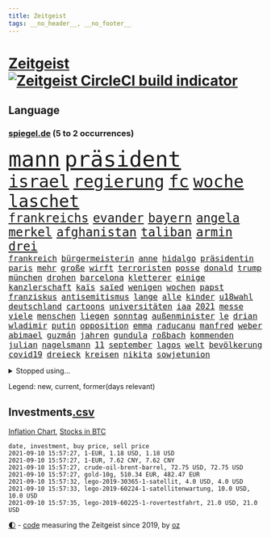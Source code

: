 ```yaml
---
title: Zeitgeist
tags: __no_header__, __no_footer__
---
```


# [Zeitgeist](https://oliz.io/zeitgeist/) [![Zeitgeist CircleCI build indicator](https://circleci.com/gh/ooz/zeitgeist.svg?style=shield)](https://circleci.com/gh/ooz/zeitgeist)

## Language

<h3><a href="https://www.spiegel.de" target="_blank">spiegel.de</a> (5 to 2 occurrences)</h3>
<p style="font-family:monospace">
<span style="font-size:32pt"><a href="news_links.html#mann" class="current">mann</a></span>
<span style="font-size:32pt"><a href="news_links.html#präsident" class="current">präsident</a></span>
<br>
<span style="font-size:25pt"><a href="news_links.html#israel" class="current">israel</a></span>
<span style="font-size:25pt"><a href="news_links.html#regierung" class="current">regierung</a></span>
<span style="font-size:25pt"><a href="news_links.html#fc" class="current">fc</a></span>
<span style="font-size:25pt"><a href="news_links.html#woche" class="current">woche</a></span>
<span style="font-size:25pt"><a href="news_links.html#laschet" class="current">laschet</a></span>
<br>
<span style="font-size:18pt"><a href="news_links.html#frankreichs" class="current">frankreichs</a></span>
<span style="font-size:18pt"><a href="news_links.html#evander" class="new">evander</a></span>
<span style="font-size:18pt"><a href="news_links.html#bayern" class="current">bayern</a></span>
<span style="font-size:18pt"><a href="news_links.html#angela" class="current">angela</a></span>
<span style="font-size:18pt"><a href="news_links.html#merkel" class="current">merkel</a></span>
<span style="font-size:18pt"><a href="news_links.html#afghanistan" class="current">afghanistan</a></span>
<span style="font-size:18pt"><a href="news_links.html#taliban" class="current">taliban</a></span>
<span style="font-size:18pt"><a href="news_links.html#armin" class="current">armin</a></span>
<span style="font-size:18pt"><a href="news_links.html#drei" class="current">drei</a></span>
<br>
<span style="font-size:12pt"><a href="news_links.html#frankreich" class="current">frankreich</a></span>
<span style="font-size:12pt"><a href="news_links.html#bürgermeisterin" class="current">bürgermeisterin</a></span>
<span style="font-size:12pt"><a href="news_links.html#anne" class="current">anne</a></span>
<span style="font-size:12pt"><a href="news_links.html#hidalgo" class="new">hidalgo</a></span>
<span style="font-size:12pt"><a href="news_links.html#präsidentin" class="current">präsidentin</a></span>
<span style="font-size:12pt"><a href="news_links.html#paris" class="current">paris</a></span>
<span style="font-size:12pt"><a href="news_links.html#mehr" class="current">mehr</a></span>
<span style="font-size:12pt"><a href="news_links.html#große" class="current">große</a></span>
<span style="font-size:12pt"><a href="news_links.html#wirft" class="current">wirft</a></span>
<span style="font-size:12pt"><a href="news_links.html#terroristen" class="current">terroristen</a></span>
<span style="font-size:12pt"><a href="news_links.html#posse" class="new">posse</a></span>
<span style="font-size:12pt"><a href="news_links.html#donald" class="current">donald</a></span>
<span style="font-size:12pt"><a href="news_links.html#trump" class="current">trump</a></span>
<span style="font-size:12pt"><a href="news_links.html#münchen" class="current">münchen</a></span>
<span style="font-size:12pt"><a href="news_links.html#drohen" class="current">drohen</a></span>
<span style="font-size:12pt"><a href="news_links.html#barcelona" class="current">barcelona</a></span>
<span style="font-size:12pt"><a href="news_links.html#kletterer" class="new">kletterer</a></span>
<span style="font-size:12pt"><a href="news_links.html#einige" class="current">einige</a></span>
<span style="font-size:12pt"><a href="news_links.html#kanzlerschaft" class="current">kanzlerschaft</a></span>
<span style="font-size:12pt"><a href="news_links.html#kaïs" class="new">kaïs</a></span>
<span style="font-size:12pt"><a href="news_links.html#saïed" class="new">saïed</a></span>
<span style="font-size:12pt"><a href="news_links.html#wenigen" class="current">wenigen</a></span>
<span style="font-size:12pt"><a href="news_links.html#wochen" class="current">wochen</a></span>
<span style="font-size:12pt"><a href="news_links.html#papst" class="current">papst</a></span>
<span style="font-size:12pt"><a href="news_links.html#franziskus" class="current">franziskus</a></span>
<span style="font-size:12pt"><a href="news_links.html#antisemitismus" class="current">antisemitismus</a></span>
<span style="font-size:12pt"><a href="news_links.html#lange" class="current">lange</a></span>
<span style="font-size:12pt"><a href="news_links.html#alle" class="current">alle</a></span>
<span style="font-size:12pt"><a href="news_links.html#kinder" class="current">kinder</a></span>
<span style="font-size:12pt"><a href="news_links.html#u18wahl" class="new">u18wahl</a></span>
<span style="font-size:12pt"><a href="news_links.html#deutschland" class="current">deutschland</a></span>
<span style="font-size:12pt"><a href="news_links.html#cartoons" class="current">cartoons</a></span>
<span style="font-size:12pt"><a href="news_links.html#universitäten" class="current">universitäten</a></span>
<span style="font-size:12pt"><a href="news_links.html#iaa" class="new">iaa</a></span>
<span style="font-size:12pt"><a href="news_links.html#2021" class="current">2021</a></span>
<span style="font-size:12pt"><a href="news_links.html#messe" class="new">messe</a></span>
<span style="font-size:12pt"><a href="news_links.html#viele" class="current">viele</a></span>
<span style="font-size:12pt"><a href="news_links.html#menschen" class="current">menschen</a></span>
<span style="font-size:12pt"><a href="news_links.html#liegen" class="current">liegen</a></span>
<span style="font-size:12pt"><a href="news_links.html#sonntag" class="current">sonntag</a></span>
<span style="font-size:12pt"><a href="news_links.html#außenminister" class="current">außenminister</a></span>
<span style="font-size:12pt"><a href="news_links.html#le" class="current">le</a></span>
<span style="font-size:12pt"><a href="news_links.html#drian" class="new">drian</a></span>
<span style="font-size:12pt"><a href="news_links.html#wladimir" class="current">wladimir</a></span>
<span style="font-size:12pt"><a href="news_links.html#putin" class="current">putin</a></span>
<span style="font-size:12pt"><a href="news_links.html#opposition" class="current">opposition</a></span>
<span style="font-size:12pt"><a href="news_links.html#emma" class="current">emma</a></span>
<span style="font-size:12pt"><a href="news_links.html#raducanu" class="current">raducanu</a></span>
<span style="font-size:12pt"><a href="news_links.html#manfred" class="current">manfred</a></span>
<span style="font-size:12pt"><a href="news_links.html#weber" class="current">weber</a></span>
<span style="font-size:12pt"><a href="news_links.html#abimael" class="new">abimael</a></span>
<span style="font-size:12pt"><a href="news_links.html#guzmán" class="new">guzmán</a></span>
<span style="font-size:12pt"><a href="news_links.html#jahren" class="current">jahren</a></span>
<span style="font-size:12pt"><a href="news_links.html#gundula" class="new">gundula</a></span>
<span style="font-size:12pt"><a href="news_links.html#roßbach" class="new">roßbach</a></span>
<span style="font-size:12pt"><a href="news_links.html#kommenden" class="current">kommenden</a></span>
<span style="font-size:12pt"><a href="news_links.html#julian" class="current">julian</a></span>
<span style="font-size:12pt"><a href="news_links.html#nagelsmann" class="current">nagelsmann</a></span>
<span style="font-size:12pt"><a href="news_links.html#11" class="current">11</a></span>
<span style="font-size:12pt"><a href="news_links.html#september" class="current">september</a></span>
<span style="font-size:12pt"><a href="news_links.html#lagos" class="new">lagos</a></span>
<span style="font-size:12pt"><a href="news_links.html#welt" class="current">welt</a></span>
<span style="font-size:12pt"><a href="news_links.html#bevölkerung" class="current">bevölkerung</a></span>
<span style="font-size:12pt"><a href="news_links.html#covid19" class="current">covid19</a></span>
<span style="font-size:12pt"><a href="news_links.html#dreieck" class="new">dreieck</a></span>
<span style="font-size:12pt"><a href="news_links.html#kreisen" class="current">kreisen</a></span>
<span style="font-size:12pt"><a href="news_links.html#nikita" class="new">nikita</a></span>
<span style="font-size:12pt"><a href="news_links.html#sowjetunion" class="current">sowjetunion</a></span>
</p>
<details>
<summary>Stopped using...</summary>
<p class="former" style="font-size:12pt">
ebenfalls(326) netzwerken(326) normal(326) coronatest(325) gestohlen(325) johnson(325) streicht(325) aktien(324) bedeuten(324) gemeinden(324) legte(324) republikanische(324) treibt(324) a2(323) aufgefallen(323) bundestags(323) chinesischer(323) coronaimpfstoffe(323) gehalt(323) gerhard(323) gesunken(323) influencer(323) linie(323) mächtige(323) niveau(323) weitergeht(323) auslöser(322) erlaubt(322) gemessen(322) haseloff(322) nannte(322) protest(322) reiner(322) unterschiede(322) walter(322) anstieg(321) brutale(321) daraufhin(321) draußen(321) herdenimmunität(321) sicherheitsbehörden(321) tieren(321) unserem(321) vergeben(321) wählt(321) ziele(321) zwingt(321) ausgang(320) beschimpft(320) diskussion(320) enger(320) gewissen(320) kippen(320) lisa(320) scheinen(320) abgeordneten(319) arbeitsplatz(319) beleidigungen(319) bielefeld(319) brücke(319) elefanten(319) globalen(319) jörg(319) luis(319) meuthen(319) missachtet(319) nachwuchs(319) scheidet(319) schröder(319) solle(319) streitkräfte(319) taten(319) usjustizministerium(319) verriet(319) versorgt(319) viertel(319) vision(319) wolfgang(319) zoll(319) äthiopien(319) 48(318) attentat(318) augen(318) erstaunlich(318) forderung(318) geldstrafe(318) harter(318) nicola(318) oppositionellen(318) ronald(318) schriftstellerin(318) schulkinder(318) stellten(318) temperaturen(318) tourismus(318) verlegt(318) vorschläge(318) 42(317) deutlichen(317) doktorarbeit(317) dominiert(317) emotional(317) explodieren(317) flughäfen(317) freiheitsstrafe(317) gaga(317) gleiche(317) grenzen(317) kostenlose(317) kretschmer(317) längere(317) maß(317) riss(317) spanischen(317) tiktok(317) tweet(317) versehentlich(317) wehrte(317) zweitligist(317) äußerst(317) aufregung(316) beschließen(316) bodo(316) coronainfektionen(316) dienen(316) entlassen(316) favoriten(316) gekündigt(316) gerecht(316) meghan(316) monatelang(316) moore(316) natur(316) planeten(316) ramelow(316) umwelt(316) usschauspielerin(316) uswirtschaft(316) zustand(316) 27(315) ausflug(315) beschwerden(315) konjunktur(315) käufer(315) lager(315) länderchefs(315) möglichst(315) partys(315) passt(315) rollstuhl(315) sohnes(315) studium(315) umgehend(315) umweltministerin(315) usgericht(315) verfolgte(315) verhindert(315) verurteilen(315) warentest(315) zwang(315) überprüft(315) 2017(314) aufhebung(314) betrug(314) drohte(314) feier(314) finanziell(314) freiwillige(314) gedauert(314) geistliche(314) genutzt(314) höchst(314) lüge(314) mutige(314) positive(314) verbringen(314) verletzung(314) vorzeitige(314) wahlbetrug(314) coronaschnelltests(313) ehefrau(313) gast(313) herzogin(313) oliver(313) schmidt(313) sven(313) umsatz(313) verschiebt(313) weltverband(313) werkzeug(313) woran(313) zuständige(313) annehmen(312) auseinandersetzungen(312) beachten(312) befand(312) brauchte(312) brown(312) brutal(312) entsteht(312) heran(312) hotels(312) sache(312) weltgesundheitsorganisation(312) wirtschaftlichen(312) bestellt(311) brinkhaus(311) chinesische(311) coronatests(311) datenanalyse(311) historische(311) koch(311) lieben(311) mut(311) ralph(311) unionsfraktionschef(311) verändern(311) vorstandschef(311) aufruf(310) flüchten(310) fußballprofi(310) geburt(310) gelöst(310) irans(310) medikamente(310) mitteln(310) normalität(310) oma(310) parlamentswahl(310) psychische(310) taiwan(310) teamkollegen(310) unterzahl(310) üben(310) attila(309) entscheidende(309) hildmann(309) nawalnys(309) negativen(309) oppositionelle(309) privat(309) schlagzeilen(309) zusammenarbeit(309) berüchtigten(308) dieselskandal(308) frachter(308) gewässern(308) laura(308) normale(308) ratgeberkolumne(308) schönsten(308) shutdown(308) stelle(308) wuhan(308) beschossen(307) chefin(307) konzentrieren(307) spüren(307) taktik(307) zigaretten(307) überprüfen(307) 52(306) barack(306) christdemokraten(306) demonstrationen(306) geländewagen(306) skepsis(306) vermeintlichen(306) 23(305) ermittlern(305) gästen(305) näher(305) perfekte(305) tatverdächtigen(305) womit(305) 54(304) gründung(304) nachweis(304) segen(304) zusammenhalt(304) zwischenzeitlich(304) extremen(303) genehmigt(303) nerven(303) schlechtes(303) afrikanischen(302) echten(302) erschöpft(302) green(302) grundgesetz(302) lernt(302) letztes(302) loswerden(302) prinzip(302) transporter(302) landete(301) nationalteam(301) sturgeon(301) verkehrschaos(301) dominanz(300) fehlern(300) negative(300) pfund(300) testet(300) aufstellen(299) spotify(299) aufarbeitung(298) erkrankten(298) erschießt(298) janine(298) kostenlos(298) uni(298) apotheken(297) dachten(297) eindämmung(297) gewahrsam(297) kate(297) wölfe(297) zusammenstoß(297) kippt(296) prompt(296) registrieren(296) landesweit(295) sergio(295) unterschrieben(295) wohnort(295) 40000(294) arminia(294) ergebnissen(294) fortsetzung(294) französischer(294) wütende(294) dreieinhalb(293) einbruch(293) justizminister(293) bangt(292) coronaviruspandemie(292) strengen(292) vorbereitung(292) wendet(292) general(291) riskant(291) feuert(290) mitarbeiterin(290) tätern(290) hafen(289) vertagt(289) betreibt(288) freiwilligen(288) jacob(288) kapitel(288) kräfte(288) syrer(288) automatisch(287) einblick(287) insolvenz(287) schneiden(287) schwung(287) steigern(287) tansania(287) telegram(287) tinder(287) 2010(285) seuche(285) coronaauflagen(284) uhaft(284) verschafft(284) feierten(283) insolvenzen(283) krisen(283) kassieren(282) kandidatur(281) royale(281) schritten(281) sprung(281) tony(281) hinweis(280) kriegsverbrechen(280) pleitewelle(280) staatlichen(280) vereidigt(280) 2009(279) anfühlt(279) beschuldigte(279) angewiesen(278) thüringer(278) abiy(277) beobachtung(277) unterstützte(277) ursprünglich(277) erforscht(276) erprobt(275) prägte(275) veränderungen(275) vertraute(274) spionage(273) vorgenommen(273) geist(272) sank(272) tanzen(272) herausforderungen(271) tigray(271) inselstaat(270) wettert(270) bbc(269) service(269) inhaftierten(267) segeln(267) christina(266) karliczek(266) roethe(266) ufer(266) disziplin(265) tragische(265) olympiasiegerin(264) sicherheitsvorkehrungen(264) weiterkommen(264) päckchen(263) dobrindt(261) empfänger(261) querdenkern(259) clooney(257) marine(257) sammeln(257) hitler(255) klares(255) fabian(253) koblenz(253) bären(252) podest(252) theoretisch(251) prüfer(249) rückte(249) befunden(247) page(247) nachkommen(246) reif(245) rächen(245) morrison(243) spione(243) handgranate(242) bundestagsabgeordnete(240) londons(240) rekorde(240) astrazenecaimpfstoff(239) aufgespürt(238) ehrt(233) ios(233) wissler(233) hungern(232) inhaftierung(232) sms(229) serviert(227) lieferketten(226) norditalien(226) straflager(225) dosis(224) ausgegangen(223) urlaubsinsel(223) glücklicher(220) hacken(220) monarchin(220) commerzbank(219) testpflicht(219) unterschrift(218) höheres(217) verbraucht(216) franken(214) zwingend(211) exprofi(209) währung(209) hochansteckende(208) amazons(207) häusern(206) sondersitzung(205) turnerin(205) fotografiert(204) schuf(203) ostdeutsche(202) fuhren(201) datingapp(200) expräsidenten(200) falschaussagen(199) management(198) pokal(198) anreize(197) mediatorin(196) trinken(196) karriereende(195) wählern(194) desinformation(193) aufgebrochen(192) bundesweiten(192) ergab(190) grab(190) nachgebessert(189) stören(189) konkreter(188) tierschutz(188) abberufen(187) auge(187) geschrumpft(187) alfons(185) hörmann(185) solidarisieren(185) börsengang(183) panzer(183) beurlaubt(182) millionenstrafe(182) palästinensern(181) elektronischen(180) impfschutz(180) myanmars(180) militärjunta(179) gereicht(178) magische(178) ambitioniertes(177) turbulenzen(177) neuanfang(176) verruf(175) angriffs(174) schiedsrichterinnen(174) missbrauchsvorwürfen(173) fluggesellschaft(172) indigenen(171) arroganz(170) auswirkt(170) begleitete(170) grundrechte(170) mitgebracht(169) oprah(169) wildnis(169) winfrey(169) bestsellerautor(168) ruin(166) verstörend(166) beeindruckt(165) don't(165) kritischer(165) typ(165) zurückholen(165) schlangenlinien(164) aufzuheben(163) buffett(161) freizugeben(161) warren(161) impfpässe(160) elfjährigen(159) katalanen(158) übersehen(157) zdfintendant(156) ärmsten(156) südosten(155) redaktion(154) adams(153) erklärungsnot(153) lokführern(153) coronarestriktionen(152) sagten(151) anziehen(150) bewirbt(150) rinder(150) ukrainischen(150) gekracht(149) unverantwortlich(149) bargeld(147) topfavorit(147) sicherheitslücke(146) ermittlungsverfahren(144) l(144) ausreichen(143) negativer(143) reisenden(143) dingen(142) gebeten(142) verbotenen(142) sexuellem(141) stammspieler(139) long(138) methan(138) escooter(137) forscht(137) passau(137) rekordtief(136) mittelamerika(135) streaming(135) vehement(135) regionale(133) luftfilter(132) pillen(132) höchster(131) kompetenzen(130) käse(130) stocken(129) drittstaaten(128) steinzeit(128) kubicki(126) gew(124) linda(124) querdenkerdemos(124) willkommen(124) zugunglück(124) vorgesetzten(123) begründete(122) nett(122) aufhören(121) uneins(120) fasst(119) verabschiedete(119) inland(117) unwürdige(117) verwirrt(117) vollzieht(117) club(115) geplanter(114) mundnasenschutz(113) überflüssig(113) ehrgeizigere(112) notwendigen(111) eingeschläfert(110) springreiten(110) klagte(109) lebensgefährlichen(109) maßstab(109) spitzenkandidatur(109) geschleudert(108) spritzen(107) anfangs(106) berechnungen(106) genesen(106) vorbehalt(106) 31jährigen(105) disziplinen(105) kahn(105) massentests(105) simone(105) cotrainer(104) nördlich(104) beschlossene(103) haaren(102) stolpert(102) weltklimarat(102) cdukanzlerkandidaten(101) moldau(100) zurückzukehren(100) benötigten(99) rauschgift(99) stromerzeugung(99) svenja(99) catherine(97) co₂preis(97) gefängnisstrafen(97) vierjähriger(97) bildungsminister(96) spiegelanalyse(96) vorgedrungen(96) rentnern(94) ungeliebten(94) disziplinarkammer(93) färbt(92) profiklubs(92) bremste(91) düsteres(91) heben(91) populistischen(91) ankam(90) aussetzung(90) dauerproblem(90) familienurlaub(90) jonathan(90) maaßens(90) tonne(90) argentinische(89) asphalt(89) durchbruch(89) geprellt(89) absolute(88) heizöl(88) israelischer(88) mutiger(88) reguläre(88) reife(88) werdenden(88) älterer(88) alleinerziehende(87) ausgezählt(87) bailey(87) basteln(87) klemmt(87) obamas(87) tattoos(87) bearbeitet(86) geschehnisse(86) kaufte(86) kontern(85) mentale(85) mtv(85) olympiamedaillen(85) agnes(84) bundesfinanzhof(84) datingportal(84) eingeladen(84) flugverkehr(84) hebamme(84) herrn(84) kontinent(84) maier(84) pedro(84) pop(84) bezahlten(83) heißer(83) legal(83) linkenbundestagsabgeordnete(83) quartalsverlust(83) autofahrern(82) erreichten(82) kurzstreckenflüge(82) luftfahrt(82) testzentren(82) ängste(82) anlaufen(81) hergestellte(81) hilbert(81) malen(81) ausbildungsplätze(80) down(80) psyche(80) quittung(80) syrern(80) wall(80) abgeschrieben(79) brutalität(79) doppelbesteuerung(79) dünner(79) forscherin(79) leonie(79) beweist(78) einwanderer(78) lehnte(78) zurückgeschickt(78) agüero(77) cnn(77) empfängerinnen(77) again(76) landesliste(76) plagiatsvorwürfe(76) treffern(76) weser(76) wettkampf(76) aktionäre(75) auflösen(75) litauens(75) messern(75) offengelegt(75) schweinen(75) jacht(74) verwandeln(74) basieren(73) bezichtigt(73) coronabürgertests(73) formiert(73) immunisierungsquote(73) parkplatz(73) reserve(73) umfang(73) vatikans(73) abschieben(72) befragung(72) biles(72) ifoumfrage(72) linkenabgeordneten(72) mitspielt(72) psychologen(72) umweltschäden(72) wahlfälschung(72) analysieren(71) bevorzugt(71) entwerfen(71) rufmord(71) ausgestellt(70) exilbelarussen(70) linkenabgeordnete(70) marktführer(70) olympiapremiere(70) oppositionsführerin(70) abgekommen(69) appentwickler(69) flair(69) schmetterlinge(69) spaziergänger(69) zunehmender(69) alibi(68) biss(68) county(68) epidemischen(68) hit(68) südtirol(68) co₂preise(67) einfachsten(67) eröffnung(67) gefährliches(67) geordnet(67) heiß(67) netzwerks(67) schultern(67) selbstvermarktung(67) tarife(67) trainingslager(67) verhungern(67) wahlkampfendspurt(67) asylanträge(66) auszumachen(66) exmanager(66) fortsetzen(66) hilfsgelder(66) quatsch(66) sanktionsdrohungen(66) tuchels(66) twittern(66) wohngebäude(66) adac(65) angeblichem(65) arte(65) begegnungen(65) bundesfinanzminister(65) mafiaboss(65) rereportage(65) umgestürzte(65) zentralbank(65) angebracht(64) entschärfen(64) indigene(64) qantas(64) auktionshäuser(63) deutschlandkoalition(63) fehlenden(63) frühzeitig(63) maul(63) ausländern(62) boko(62) dhl(62) fleischkonzern(62) geleitet(62) haram(62) präsidium(62) seither(62) staatspräsidenten(62) verseucht(62) vorprodukten(62) kriegswaffen(61) ruckelig(61) sifan(61) zufluchtsort(61) glaubten(60) onlineplattform(60) talibanoffensive(60) verbliebene(60) vetter(60) abstände(59) alarmbereitschaft(59) erbeutet(59) liebt(59) squad(59) abbildungen(58) ausnahme(58) gerichten(58) helferin(58) historischem(58) vizeministerpräsident(58) ruht(57) verabschieden(57) akkreditierung(56) begleitung(56) erfolgreiches(56) gewitterrisiko(56) kannibale(56) nicaragua(56) ortega(56) tankstelle(56) usbundesstaats(56) besetzten(55) campo(55) erwähnt(55) getrieben(55) nutztieren(55) schimpft(55) vorwarnung(55) achtjähriger(54) extremer(54) impfzertifikate(54) schrumpft(54) coronadeltavariante(53) ordentlich(53) schwiegervater(53) seenot(53) wesentlich(53) banes(52) bratwurst(52) coronafall(52) darknet(52) eifel(52) reibungslos(52) scooterunfall(52) kämpften(51) prangern(51) strobl(51) verwandten(51) zeitungen(51) 18000(50) deltamutation(50) emaus(50) hollywoodstar(50) verharmlost(50) vilnius(50) ausgeübt(49) bessert(49) betriebssystem(49) gewitterfront(49) handlungsbedarf(49) canadier(48) düster(48) ostwestfalen(48) ressort(48) sortieren(48) spdfraktion(48) 9(47) brot(47) fazit(47) great(47) infrastrukturpaket(47) motivieren(47) petflaschen(47) streitpunkte(47) umwirbt(47) urabstimmung(47) vaart(47) bamf(46) dramen(46) onlinewerbung(46) verfehlen(46) beschuldigungen(45) defender(45) ferienzeit(45) festgehalten(45) kriegsherr(45) malaika(45) mihambo(45) rekordzahl(45) schienennetz(45) steven(45) verbunden(45) weitspringerin(45) weitsprung(45) a5(44) gigafactory(44) schimpfte(44) wahlkampfthema(44) bewältigung(43) elfmeterschießen(43) grüßt(43) herstellen(43) komplizierten(43) kontinuierlich(43) spielberg(43) ausnahmespieler(42) billion(42) drehbuchautor(42) norm(42) produktionsfirma(42) 1300(41) angreifen(41) hitzerekord(41) kürzen(41) rekordwert(41) verprügelte(41) vordergrund(41) wetterbedingungen(41) überfluteten(41) afghanistanrückkehrer(40) beendigung(40) förderte(40) grenzschließungen(40) marschieren(40) parlamentarischer(40) tauchte(40) viertelmillion(40) zurückgewinnen(40) ansteckenden(39) rapperin(39) antike(38) zunehmenden(38) zurückgehen(38) aiwangers(37) tiefflug(37) zusatzeinnahmen(37) brandenburgische(36) coronastrategie(36) eingefahren(36) geplündert(36) gesungen(36) kopiert(36) lehrergewerkschaft(36) sendebetrieb(36) voigt(36) zentren(36) zuschauende(36) 78jährige(35) alternden(35) cartoonisten(35) eddy(35) karrierecoaches(35) passagen(35) robinhood(35) staatsanwaltschaften(35) unbeschwert(35) champagner(34) evans(34) kanadier(34) operiert(34) parlamentarische(34) präsentierte(34) versionen(34) bemängeln(33) dfbpokals(33) zuma(33) ältester(33) adresse(32) bundestages(32) hausarbeit(32) krönung(32) legend(32) lesung(32) pakt(32) 24jährigen(31) hilfslieferungen(31) larry(31) touristenmassen(31) türkischem(31) verkürzte(31) zähne(31) ätna(31) litt(30) medizinischer(30) missbrauchsfall(30) plagiatsverdacht(30) textstellen(30) bestattet(29) onlinebroker(29) sapporo(29) umfangreiche(29) anarchistische(28) betrügerbande(28) iphonenutzer(28) katastrophenfall(28) mandat(28) mittels(28) sandra(28) starspieler(28) gelb(27) geplantem(27) nationalparks(27) persischen(27) appellieren(26) fußballturnier(26) koalitionen(26) kubaner(26) no(26) notfall(26) schlamm(26) einführung(25) planet(25) schweizerin(25) sorgten(25) streaminganbieter(25) gebiete(24) verhaftungen(24) impfanmeldungen(23) kolumbianische(23) nordrheinwestfalens(23) polnischen(23) winde(23) stromausfällen(22) sturzfluten(22) allgemeinwissen(21) glaubwürdig(21) imbiss(21) kreuzfahrtschiffe(21) missbrauchsvorwürfe(21) ramaphosa(21) soforthilfe(21) spielzeugkonzern(21) sportlern(21) veröffentlichen(21) wissenstest(21) beirut(20) buchen(20) dachgesellschaft(20) klimaprogramm(20) kollision(20) regelwerk(20) topmanager(20) vereinbar(20) vwdieselskandal(20) völker(20) 49jährige(19) badegast(19) dlrg(19) handballer(19) kostenlosen(19) ministerpräsidentenkonferenz(19) vermehren(19) vibrionen(19) wohnungsfenster(19) 87(18) dächer(18) kontroverse(18) sportart(18) 80jähriger(17) begreifen(17) beschädigte(17) bianca(17) gebannt(17) hello(17) jacobs(17) lies(17) stallion(17) thee(17) entzieht(16) gehörten(16) komitee(16) megan(16) sportarten(16) stolberg(16) unzeit(16) einsam(15) entlastung(15) erbeutete(15) fahrweise(15) gewichtheber(15) glänzen(15) ravensburg(15) zerstörten(15) aufgeregt(14) auslandsvertretung(14) flutfolgen(14) judo(14) kajakvierer(14) liveblog(14) nena(14) olympiaüberblick(14) olympionikin(14) rauhe(14) skateboarderin(14) sommerspielen(14) totalschaden(14) abitur(13) aigner(13) angestiegen(13) baseball(13) geräten(13) straßenverkehrsordnung(13) verfassungsbeschwerden(13) wassermangel(13) wellbrock(13) befürwortet(12) brandkatastrophe(12) pferde(12) recycelten(12) schauer(12) staatsmedien(12) verprellt(12) asiens(11) betrunkene(11) bezog(11) fegt(11) gibt's(11) gräueltaten(11) stellvertreter(11) umweltministerium(11) unterirdische(11) verwüsteten(11)
</p>
</details>
<p>Legend: <span class="new">new</span>, <span class="current">current</span>, <span class="former">former(days relevant)</span></p>

## Investments[.csv](investments.csv)

[Inflation Chart](https://inflationchart.com),
[Stocks in BTC](https://stonksinbtc.xyz/)

```
date, investment, buy price, sell price
2021-09-10 15:57:27, 1-EUR, 1.18 USD, 1.18 USD
2021-09-10 15:57:27, 1-EUR, 7.62 CNY, 7.62 CNY
2021-09-10 15:57:27, crude-oil-brent-barrel, 72.75 USD, 72.75 USD
2021-09-10 15:57:27, gold-10g, 510.34 EUR, 482.47 EUR
2021-09-10 15:57:32, lego-2019-30365-1-satellit, 4.0 USD, 4.0 USD
2021-09-10 15:57:33, lego-2019-60224-1-satellitenwartung, 10.0 USD, 10.0 USD
2021-09-10 15:57:35, lego-2019-60225-1-rovertestfahrt, 21.0 USD, 21.0 USD
```

<footer>
<a href="javascript:toggleTheme()" class="nav">🌓</a>
- <a href="https://github.com/ooz/zeitgeist">code</a> measuring the Zeitgeist since 2019, by <a href="https://oliz.io">oz</a>
</footer>
